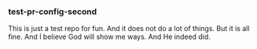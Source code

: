 ### test-pr-config-second

This is just a test repo for fun. And it does not do a lot of things. But it is all fine. And I believe God will show me ways. And He indeed did. 